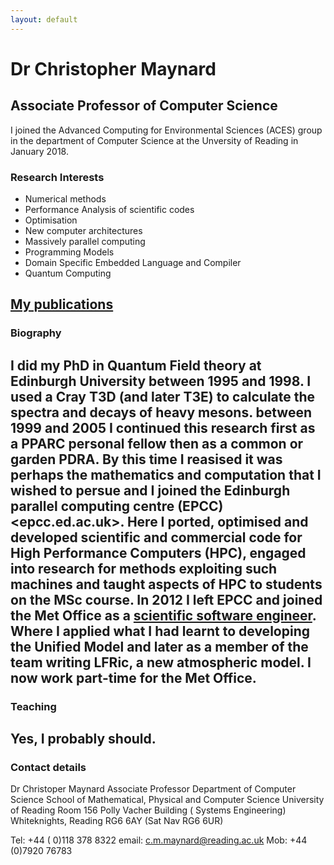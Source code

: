 ```yaml
---
layout: default
---
```


# Dr Christopher Maynard #

## Associate Professor of Computer Science ##

I joined the Advanced Computing for Environmental Sciences (ACES) group in the department of Computer Science at the Unversity of Reading in January 2018.

### Research Interests ###
* Numerical methods
* Performance Analysis of scientific codes
* Optimisation
* New computer architectures
* Massively parallel computing
* Programming Models
* Domain Specific Embedded Language and Compiler
* Quantum Computing

[My publications](scholar.google.co.uk/citations?user=IkpjFloAAAAJ&hl=en)
---
### Biography ###

I did my PhD in Quantum Field theory at Edinburgh University between 1995 and 1998. I used a Cray T3D (and later T3E) to calculate the spectra and decays of heavy mesons.  between 1999 and 2005 I continued this research first as a PPARC personal fellow then as a common or garden PDRA. By this time I reasised it was perhaps the mathematics and computation that I wished to persue and I joined the Edinburgh parallel computing centre (EPCC) <epcc.ed.ac.uk>. Here I ported, optimised and developed scientific and commercial code for High Performance Computers (HPC), engaged into research for methods exploiting such machines and taught aspects of HPC to students on the MSc course.  In 2012 I left EPCC and joined the Met Office as a [scientific software engineer](www.metoffice.gov.uk/research/people/christopher-maynard). Where I applied what I had learnt to developing the Unified Model and later as a member of the team writing LFRic, a new atmospheric model. I now work part-time for the Met Office.
---
### Teaching ###

Yes, I probably should.
---
### Contact details ###
Dr Christoper Maynard
Associate Professor
Department of Computer Science
School of Mathematical, Physical and Computer Science
University of Reading
Room 156 Polly Vacher  Building  ( Systems Engineering)
Whiteknights, Reading
RG6 6AY (Sat Nav RG6 6UR)

Tel: +44  ( 0)118 378 8322    email: c.m.maynard@reading.ac.uk
Mob: +44 (0)7920 76783
